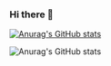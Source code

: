 ### Hi there 👋

[![Anurag's GitHub stats](https://github-readme-stats.vercel.app/api?username=prabath1998)](https://github.com/anuraghazra/github-readme-stats)

![Anurag's GitHub stats](https://github-readme-stats.vercel.app/api?username=prabath1998&show_icons=true&theme=gruvbox)
